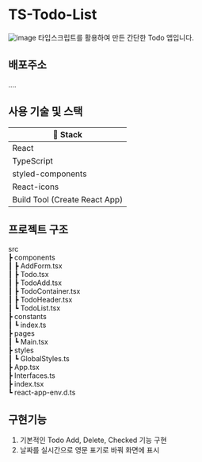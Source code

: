 # TS-Todo-List

![image](https://user-images.githubusercontent.com/87363422/152679659-3d4f56fc-db63-4f87-b454-a0e226493ded.png)
타입스크립트를 활용하여 만든 간단한 Todo 앱입니다.

## 배포주소

....

## 사용 기술 및 스택

| 🧰 Stack                      |
| ----------------------------- |
| React                         |
| TypeScript                    |
| styled-components             |
| React-icons                   |
| Build Tool (Create React App) |

## 프로젝트 구조

src  
 ┣ components  
 ┃ ┣ AddForm.tsx  
 ┃ ┣ Todo.tsx  
 ┃ ┣ TodoAdd.tsx  
 ┃ ┣ TodoContainer.tsx  
 ┃ ┣ TodoHeader.tsx  
 ┃ ┗ TodoList.tsx  
 ┣ constants  
 ┃ ┗ index.ts  
 ┣ pages  
 ┃ ┗ Main.tsx  
 ┣ styles  
 ┃ ┗ GlobalStyles.ts  
 ┣ App.tsx  
 ┣ Interfaces.ts  
 ┣ index.tsx  
 ┗ react-app-env.d.ts

## 구현기능

1. 기본적인 Todo Add, Delete, Checked 기능 구현
2. 날짜를 실시간으로 영문 표기로 바꿔 화면에 표시
